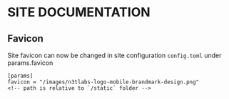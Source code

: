 # SITE DOCUMENTATION

## Favicon 

Site favicon can now be changed in site configuration `config.toml` under params.favicon

```
[params]
favicon = "/images/n3tlabs-logo-mobile-brandmark-design.png"
<!-- path is relative to `/static` folder -->
```